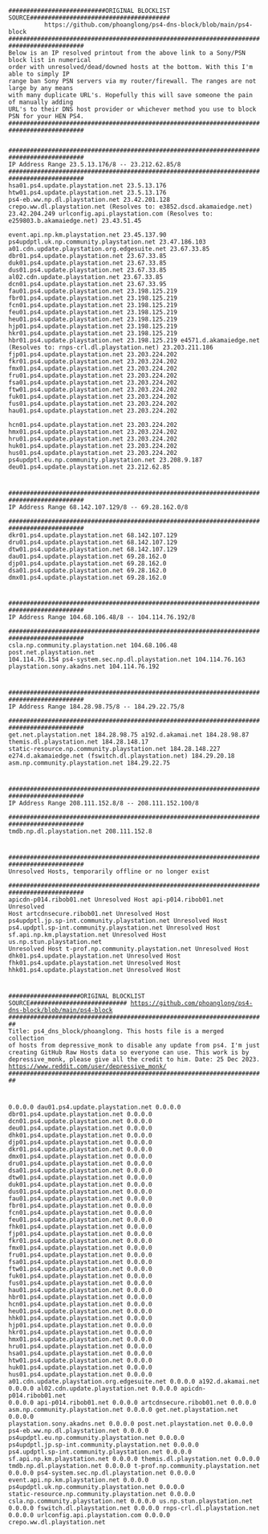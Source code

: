 <code>
###########################ORIGINAL BLOCKLIST SOURCE#######################################
          https://github.com/phoanglong/ps4-dns-block/blob/main/ps4-block
###########################################################################################
Below is an IP resolved printout from the above link to a Sony/PSN block list in numerical 
order with unresolved/dead/downed hosts at the bottom. With this I'm able to simply IP 
range ban Sony PSN servers via my router/firewall. The ranges are not large by any means 
with many duplicate URL's. Hopefully this will save someone the pain of manually adding 
URL's to their DNS host provider or whichever method you use to block PSN for your HEN PS4.
###########################################################################################


###########################################################################################
                  IP Address Range	23.5.13.176/8 -- 23.212.62.85/8
###########################################################################################
hsa01.ps4.update.playstation.net                                            23.5.13.176
htw01.ps4.update.playstation.net                                            23.5.13.176
ps4-eb.ww.np.dl.playstation.net                                             23.42.201.128
crepo.ww.dl.playstation.net     (Resolves to: e3852.dscd.akamaiedge.net)    23.42.204.249 
urlconfig.api.playstation.com   (Resolves to: e259803.b.akamaiedge.net)     23.43.51.45                    
event.api.np.km.playstation.net                                             23.45.137.90
ps4updptl.uk.np.community.playstation.net                                   23.47.186.103
a01.cdn.update.playstation.org.edgesuite.net                                23.67.33.85
dbr01.ps4.update.playstation.net                                            23.67.33.85
duk01.ps4.update.playstation.net                                            23.67.33.85
dus01.ps4.update.playstation.net                                            23.67.33.85
al02.cdn.update.playstation.net                                             23.67.33.85
dcn01.ps4.update.playstation.net                                            23.67.33.95
fau01.ps4.update.playstation.net                                            23.198.125.219
fbr01.ps4.update.playstation.net                                            23.198.125.219
fcn01.ps4.update.playstation.net                                            23.198.125.219
feu01.ps4.update.playstation.net                                            23.198.125.219
heu01.ps4.update.playstation.net                                            23.198.125.219
hjp01.ps4.update.playstation.net                                            23.198.125.219
hkr01.ps4.update.playstation.net                                            23.198.125.219
hbr01.ps4.update.playstation.net                                            23.198.125.219
e4571.d.akamaiedge.net          (Resolves to: rnps-crl.dl.playstation.net)  23.203.211.186
fjp01.ps4.update.playstation.net                                            23.203.224.202
fkr01.ps4.update.playstation.net                                            23.203.224.202
fmx01.ps4.update.playstation.net                                            23.203.224.202
fru01.ps4.update.playstation.net                                            23.203.224.202
fsa01.ps4.update.playstation.net                                            23.203.224.202
ftw01.ps4.update.playstation.net                                            23.203.224.202
fuk01.ps4.update.playstation.net                                            23.203.224.202
fus01.ps4.update.playstation.net                                            23.203.224.202
hau01.ps4.update.playstation.net                                            23.203.224.202	
hcn01.ps4.update.playstation.net                                            23.203.224.202
hmx01.ps4.update.playstation.net                                            23.203.224.202
hru01.ps4.update.playstation.net                                            23.203.224.202
huk01.ps4.update.playstation.net                                            23.203.224.202
hus01.ps4.update.playstation.net                                            23.203.224.202
ps4updptl.eu.np.community.playstation.net                                   23.208.9.187
deu01.ps4.update.playstation.net                                            23.212.62.85
																			
###########################################################################################
                  IP Address Range	68.142.107.129/8 -- 69.28.162.0/8       
###########################################################################################
dkr01.ps4.update.playstation.net                                            68.142.107.129
dru01.ps4.update.playstation.net                                            68.142.107.129
dtw01.ps4.update.playstation.net                                            68.142.107.129
dau01.ps4.update.playstation.net                                            69.28.162.0
djp01.ps4.update.playstation.net                                            69.28.162.0
dsa01.ps4.update.playstation.net                                            69.28.162.0
dmx01.ps4.update.playstation.net                                            69.28.162.0
																			
																			
###########################################################################################
                IP Address Range	104.68.106.48/8 -- 104.114.76.192/8     
###########################################################################################
csla.np.community.playstation.net                                           104.68.106.48
post.net.playstation.net                                                    104.114.76.154
ps4-system.sec.np.dl.playstation.net                                        104.114.76.163
playstation.sony.akadns.net                                                 104.114.76.192
																			
																			
###########################################################################################
                 IP Address Range	184.28.98.75/8 -- 184.29.22.75/8        
###########################################################################################
get.net.playstation.net                                                     184.28.98.75
a192.d.akamai.net                                                           184.28.98.87
themis.dl.playstation.net                                                   184.28.148.17
static-resource.np.community.playstation.net                                184.28.148.227
e274.d.akamaiedge.net (fswitch.dl.playstation.net)                          184.29.20.18
asm.np.community.playstation.net                                            184.29.22.75
																			
																			
###########################################################################################
                 IP Address Range	208.111.152.8/8 -- 208.111.152.100/8    
###########################################################################################
tmdb.np.dl.playstation.net                                                  208.111.152.8
																			
																			
###########################################################################################
           Unresolved Hosts, temporarily offline or no longer exist         
###########################################################################################
apicdn-p014.ribob01.net                                                     Unresolved Host
api-p014.ribob01.net                                                        Unresolved Host
artcdnsecure.ribob01.net                                                    Unresolved Host
ps4updptl.jp.sp-int.community.playstation.net                               Unresolved Host
ps4.updptl.sp-int.community.playstation.net                                 Unresolved Host
sf.api.np.km.playstation.net                                                Unresolved Host
us.np.stun.playstation.net                                                  Unresolved Host
t-prof.np.community.playstation.net                                         Unresolved Host
dhk01.ps4.update.playstation.net                                            Unresolved Host
fhk01.ps4.update.playstation.net                                            Unresolved Host
hhk01.ps4.update.playstation.net                                            Unresolved Host





####################ORIGINAL BLOCKLIST SOURCE###########################
https://github.com/phoanglong/ps4-dns-block/blob/main/ps4-block
########################################################################
Title: ps4_dns_block/phoanglong. This hosts file is a merged collection 
of hosts from depressive_monk to disable any update from ps4. I'm just 
creating GitHub Raw Hosts data so everyone can use. This work is by 
depressive_monk, please give all the credit to him. Date: 25 Dec 2023.
https://www.reddit.com/user/depressive_monk/ 
########################################################################

0.0.0.0	dau01.ps4.update.playstation.net
0.0.0.0	dbr01.ps4.update.playstation.net
0.0.0.0	dcn01.ps4.update.playstation.net
0.0.0.0	deu01.ps4.update.playstation.net
0.0.0.0	dhk01.ps4.update.playstation.net
0.0.0.0	djp01.ps4.update.playstation.net
0.0.0.0	dkr01.ps4.update.playstation.net
0.0.0.0	dmx01.ps4.update.playstation.net
0.0.0.0	dru01.ps4.update.playstation.net
0.0.0.0	dsa01.ps4.update.playstation.net
0.0.0.0	dtw01.ps4.update.playstation.net
0.0.0.0	duk01.ps4.update.playstation.net
0.0.0.0	dus01.ps4.update.playstation.net
0.0.0.0	fau01.ps4.update.playstation.net
0.0.0.0	fbr01.ps4.update.playstation.net
0.0.0.0	fcn01.ps4.update.playstation.net
0.0.0.0	feu01.ps4.update.playstation.net
0.0.0.0	fhk01.ps4.update.playstation.net
0.0.0.0	fjp01.ps4.update.playstation.net
0.0.0.0	fkr01.ps4.update.playstation.net
0.0.0.0	fmx01.ps4.update.playstation.net
0.0.0.0	fru01.ps4.update.playstation.net
0.0.0.0	fsa01.ps4.update.playstation.net
0.0.0.0	ftw01.ps4.update.playstation.net
0.0.0.0	fuk01.ps4.update.playstation.net
0.0.0.0	fus01.ps4.update.playstation.net
0.0.0.0	hau01.ps4.update.playstation.net
0.0.0.0	hbr01.ps4.update.playstation.net
0.0.0.0	hcn01.ps4.update.playstation.net
0.0.0.0	heu01.ps4.update.playstation.net
0.0.0.0	hhk01.ps4.update.playstation.net
0.0.0.0	hjp01.ps4.update.playstation.net
0.0.0.0	hkr01.ps4.update.playstation.net
0.0.0.0	hmx01.ps4.update.playstation.net
0.0.0.0	hru01.ps4.update.playstation.net
0.0.0.0	hsa01.ps4.update.playstation.net
0.0.0.0	htw01.ps4.update.playstation.net
0.0.0.0	huk01.ps4.update.playstation.net
0.0.0.0	hus01.ps4.update.playstation.net
0.0.0.0	a01.cdn.update.playstation.org.edgesuite.net
0.0.0.0	a192.d.akamai.net
0.0.0.0	al02.cdn.update.playstation.net
0.0.0.0	apicdn-p014.ribob01.net
0.0.0.0	api-p014.ribob01.net
0.0.0.0	artcdnsecure.ribob01.net
0.0.0.0	asm.np.community.playstation.net
0.0.0.0	get.net.playstation.net
0.0.0.0	playstation.sony.akadns.net
0.0.0.0	post.net.playstation.net
0.0.0.0	ps4-eb.ww.np.dl.playstation.net
0.0.0.0	ps4updptl.eu.np.community.playstation.net
0.0.0.0	ps4updptl.jp.sp-int.community.playstation.net
0.0.0.0	ps4.updptl.sp-int.community.playstation.net
0.0.0.0	sf.api.np.km.playstation.net
0.0.0.0	themis.dl.playstation.net
0.0.0.0	tmdb.np.dl.playstation.net
0.0.0.0	t-prof.np.community.playstation.net
0.0.0.0 ps4-system.sec.np.dl.playstation.net
0.0.0.0 event.api.np.km.playstation.net
0.0.0.0 ps4updptl.uk.np.community.playstation.net
0.0.0.0 static-resource.np.community.playstation.net
0.0.0.0 csla.np.community.playstation.net
0.0.0.0 us.np.stun.playstation.net
0.0.0.0 fswitch.dl.playstation.net
0.0.0.0 rnps-crl.dl.playstation.net
0.0.0.0 urlconfig.api.playstation.com
0.0.0.0 crepo.ww.dl.playstation.net
</code>
